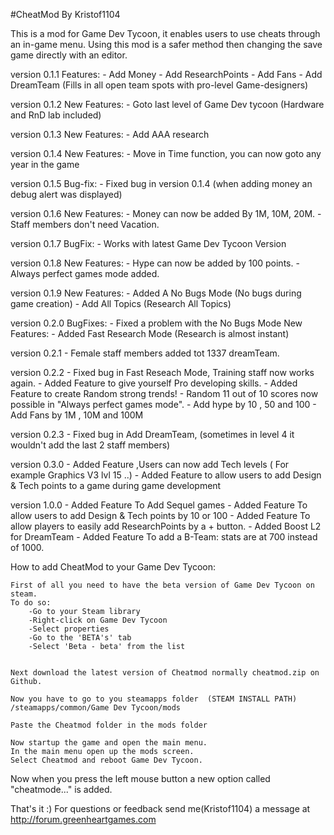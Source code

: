 #CheatMod By Kristof1104	

This is a mod for Game Dev Tycoon, it enables users to use cheats through an in-game menu.
Using this mod is a safer method then changing the save game directly with an editor.

version 0.1.1
Features:
    - Add Money
	- Add ResearchPoints
    - Add Fans
    - Add DreamTeam (Fills in all open team spots with pro-level Game-designers)
	
version 0.1.2
New Features:
    - Goto last level of Game Dev tycoon (Hardware and RnD lab included)

version 0.1.3
New Features:
    - Add AAA research
	
version 0.1.4
New Features:
    - Move in Time function, you can now goto any year in the game
	
version 0.1.5
Bug-fix:
    - Fixed bug in version 0.1.4 (when adding money an debug alert was displayed)
		
version 0.1.6
New Features:
    - Money can now be added By 1M, 10M, 20M.
	- Staff members don't need Vacation.
	
version 0.1.7
BugFix:
	- Works with latest Game Dev Tycoon Version
	
version 0.1.8
New Features:
    - Hype can now be added by 100 points.
	- Always perfect games mode added.

version 0.1.9
New Features:
    - Added A No Bugs Mode (No bugs during game creation)
	- Add All Topics (Research All Topics)
	
version 0.2.0
BugFixes:
	- Fixed a problem with the No Bugs Mode
New Features:
    - Added Fast Research Mode (Research is almost instant)
	
version 0.2.1
	- Female staff members added tot 1337 dreamTeam.	
	
version 0.2.2
	- Fixed bug in Fast Reseach Mode, Training staff now works again.
	- Added Feature to give yourself Pro developing skills.
	- Added Feature to create Random strong trends!
	- Random 11 out of 10 scores now possible in "Always perfect games mode".
	- Add hype by 10 , 50 and 100
	- Add Fans by 1M , 10M and 100M
	
version 0.2.3
	- Fixed bug in Add DreamTeam, (sometimes in level 4 it wouldn't add the last 2 staff members)
	
version 0.3.0
	- Added Feature ,Users can now add Tech levels ( For example Graphics V3 lvl 15 ..)
	- Added Feature to allow users to add Design & Tech points to a game during game development
	
version 1.0.0
	- Added Feature To Add Sequel games
	- Added Feature To allow users to add Design & Tech points by 10 or 100
	- Added Feature To allow players to easily add ResearchPoints by a + button.
	- Added Boost L2 for DreamTeam
	- Added Feature To add a B-Team: stats are at 700 instead of 1000.

	
How to add CheatMod to your Game Dev Tycoon:

	

    First of all you need to have the beta version of Game Dev Tycoon on steam. 
	To do so:
        -Go to your Steam library
        -Right-click on Game Dev Tycoon
        -Select properties
        -Go to the 'BETA's' tab
        -Select 'Beta - beta' from the list
		
		
	Next download the latest version of Cheatmod normally cheatmod.zip on Github.
	
    Now you have to go to you steamapps folder  (STEAM INSTALL PATH) /steamapps/common/Game Dev Tycoon/mods

    Paste the Cheatmod folder in the mods folder
	
	Now startup the game and open the main menu.
	In the main menu open up the mods screen.
	Select Cheatmod and reboot Game Dev Tycoon.
	
Now when you press the left mouse button a new option called "cheatmode..." is added.

That's it :)
For questions or feedback
send me(Kristof1104) a message at http://forum.greenheartgames.com

	